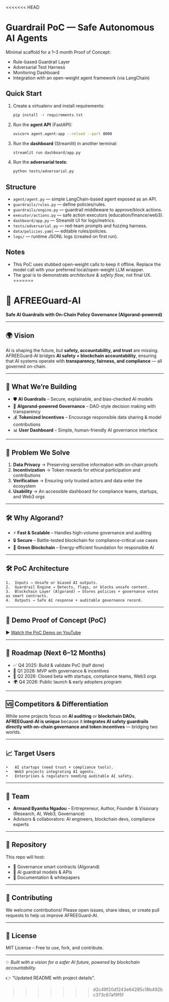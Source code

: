 <<<<<<< HEAD
# Guardrail PoC — Safe Autonomous AI Agents

Minimal scaffold for a 1–3 month Proof of Concept:
- Rule-based Guardrail Layer
- Adversarial Test Harness
- Monitoring Dashboard
- Integration with an open-weight agent framework (via LangChain)

## Quick Start

1) Create a virtualenv and install requirements:

   ```bash
   pip install -r requirements.txt
   ```

2) Run the **agent API** (FastAPI):

   ```bash
   uvicorn agent.agent:app --reload --port 8000
   ```

3) Run the **dashboard** (Streamlit) in another terminal:

   ```bash
   streamlit run dashboard/app.py
   ```

4) Run the **adversarial tests**:

   ```bash
   python tests/adversarial.py
   ```

## Structure
- `agent/agent.py` — simple LangChain-based agent exposed as an API.
- `guardrails/rules.py` — define policies/rules.
- `guardrails/engine.py` — guardrail middleware to approve/block actions.
- `executor/actions.py` — safe action executors (education/finance/web3).
- `dashboard/app.py` — Streamlit UI for logs/metrics.
- `tests/adversarial.py` — red-team prompts and fuzzing harness.
- `data/policies.yaml` — editable rules/policies.
- `logs/` — runtime JSONL logs (created on first run).

## Notes
- This PoC uses stubbed open-weight calls to keep it offline. Replace the
  model call with your preferred local/open-weight LLM wrapper.
- The goal is to demonstrate *architecture & safety flow*, not final UX.
=======
# 🤖 AFREEGuard-AI  
**Safe AI Guardrails with On-Chain Policy Governance (Algorand-powered)**  

---

## 🌍 Vision  
AI is shaping the future, but **safety, accountability, and trust** are missing.  
AFREEGuard-AI bridges **AI safety + blockchain accountability**, ensuring that AI systems operate with **transparency, fairness, and compliance** — all governed on-chain.  

---

## 🚀 What We’re Building  
- 🛡️ **AI Guardrails** – Secure, explainable, and bias-checked AI models  
- 🔗 **Algorand-powered Governance** – DAO-style decision making with transparency  
- 💰 **Tokenized Incentives** – Encourage responsible data sharing & model contributions  
- 📊 **User Dashboard** – Simple, human-friendly AI governance interface  

---

## 🎯 Problem We Solve  
1. **Data Privacy** → Preserving sensitive information with on-chain proofs  
2. **Incentivization** → Token rewards for ethical participation and contributions  
3. **Verification** → Ensuring only trusted actors and data enter the ecosystem  
4. **Usability** → An accessible dashboard for compliance teams, startups, and Web3 orgs  

---

## 🛠️ Why Algorand?  
- ⚡ **Fast & Scalable** – Handles high-volume governance and auditing  
- 🔒 **Secure** – Battle-tested blockchain for compliance-critical use cases  
- 🌱 **Green Blockchain** – Energy-efficient foundation for responsible AI  

---

## 🛠️ PoC Architecture
	1.	Inputs → Unsafe or biased AI outputs.
	2.	Guardrail Engine → Detects, flags, or blocks unsafe content.
	3.	Blockchain Layer (Algorand) → Stores policies + governance votes as smart contracts.
	4.	Outputs → Safe AI response + auditable governance record.
 
---

## 🎥 Demo Proof of Concept (PoC)  
▶️ [Watch the PoC Demo on YouTube](https://youtu.be/sq8PRjW-Kqw?si=W6dX1eYOILQFoHwk)  

---

## 📌 Roadmap (Next 6–12 Months)  
- ✅ Q4 2025: Build & validate PoC (half done)  
- 🚧 Q1 2026: MVP with governance & incentives  
- 🔑 Q2 2026: Closed beta with startups, compliance teams, Web3 orgs  
- 🌍 Q4 2026: Public launch & early adopters program  

---

## 🆚 Competitors & Differentiation  
While some projects focus on **AI auditing** or **blockchain DAOs**,  
**AFREEGuard-AI is unique** because it **integrates AI safety guardrails directly with on-chain governance and token incentives** — bridging two worlds.  

---

## 📈 Target Users
	•	AI startups (need trust + compliance tools).
	•	Web3 projects integrating AI agents.
	•	Enterprises & regulators needing auditable AI safety.

---

## 👥 Team  
- **Armand Byamha Ngadou** – Entrepreneur, Author, Founder & Visionary (Research, AI, Web3, Governance)  
- Advisors & collaborators: AI engineers, blockchain devs, compliance experts  

---

## 📂 Repository  
This repo will host:  
- 🔧 Governance smart contracts (Algorand)  
- 🤖 AI guardrail models & APIs  
- 📄 Documentation & whitepapers  

---

## 🤝 Contributing

We welcome contributions! Please open issues, share ideas, or create pull requests to help us improve AFREEGuard-AI.

---

## 📜 License  
MIT License – Free to use, fork, and contribute. 

---

✨ *Built with a vision for a safer AI future, powered by blockchain accountability.*  

👉 "Updated README with project details".
>>>>>>> d2c49f20d1243e64285c18b492bc373c87af9f5f
